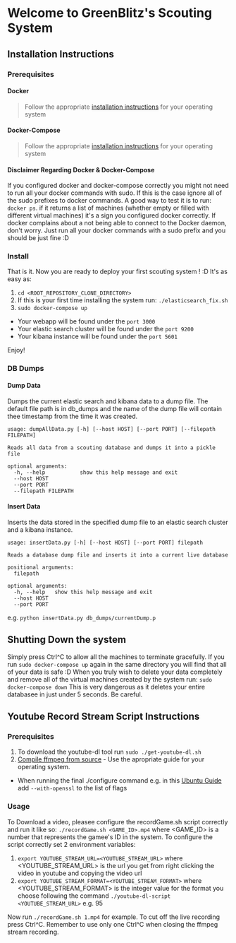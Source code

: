 # Welcome to GreenBlitz's Scouting System

## Installation Instructions
### Prerequisites
#### Docker
>Follow the appropriate [installation instructions](https://docs.docker.com/engine/getstarted/step_one/) for your operating system
#### Docker-Compose
>Follow the appropriate [installation instructions](https://docs.docker.com/compose/install/) for your operating system
#### Disclaimer Regarding Docker & Docker-Compose
If you configured docker and docker-compose correctly you might not need to run all your docker commands with sudo. If this is the case ignore all of the sudo prefixes to docker commands. A good way to test it is to run: `docker ps`. if it returns a list of machines (whether empty or filled with different virtual machines) it's a sign you configured docker correctly. If docker complains about a not being able to connect to the Docker daemon, don't worry. Just run all your docker commands with a sudo prefix and you should be just fine :D
### Install
That is it. Now you are ready to deploy your first scouting system ! :D
It's as easy as:
1. `cd <ROOT_REPOSITORY_CLONE_DIRECTORY>`
2. If this is your first time installing the system run: `./elasticsearch_fix.sh`
3. `sudo docker-compose up`

* Your webapp will be found under the `port 3000`
* Your elastic search cluster will be found under the `port 9200`
* Your kibana instance will be found under the `port 5601`

Enjoy!

### DB Dumps
#### Dump Data
Dumps the current elastic search and kibana data to a dump file. The default file path is in db_dumps and the name of the dump file will contain thee timestamp from the time it was created.
```
usage: dumpAllData.py [-h] [--host HOST] [--port PORT] [--filepath FILEPATH]

Reads all data from a scouting database and dumps it into a pickle file

optional arguments:
  -h, --help           show this help message and exit
  --host HOST
  --port PORT
  --filepath FILEPATH
```
#### Insert Data
Inserts the data stored in the specified dump file to an elastic search cluster and a kibana instance.
```
usage: insertData.py [-h] [--host HOST] [--port PORT] filepath

Reads a database dump file and inserts it into a current live database

positional arguments:
  filepath

optional arguments:
  -h, --help   show this help message and exit
  --host HOST
  --port PORT
```
e.g. `python insertData.py db_dumps/currentDump.p`
## Shutting Down the system
Simply press Ctrl^C to allow all the machines to terminate gracefully. If you run `sudo docker-compose up` again in the same directory you will find that all of your data is safe :D
When you truly wish to delete your data completely and remove all of the virtual machines created by the system run: `sudo docker-compose down`
This is very dangerous as it deletes your entire databasee in just under 5 seconds. Be careful.
## Youtube Record Stream Script Instructions
### Prerequisites
1. To download the youtube-dl tool run `sudo ./get-youtube-dl.sh` 
2. [Compile ffmpeg from source](https://trac.ffmpeg.org/wiki/CompilationGuide) - Use the apropriate guide for your operating system.
* When running the final ./configure command e.g. in this [Ubuntu Guide](https://trac.ffmpeg.org/wiki/CompilationGuide/Ubuntu#ffmpeg) add `--with-openssl` to the list of flags
### Usage
To Download a video, pleasee configure the recordGame.sh script correctly and run it like so: `./recordGame.sh <GAME_ID>.mp4` where <GAME_ID> is a number that represents the gamee's ID in the system.
To configure the script correctly set 2 environment variables:
1. `export YOUTUBE_STREAM_URL=<YOUTUBE_STREAM_URL>` where <YOUTUBE_STREAM_URL> is the url you get from right clicking the video in youtube and copying the video url
2. `export YOUTUBE_STREAM_FORMAT=<YOUTUBE_STREAM_FORMAT>` where <YOUTUBE_STREAM_FORMAT> is the integer value for the format you choose following the command `./youtube-dl-script <YOUTUBE_STREAM_URL>` e.g. 95

Now run `./recordGame.sh 1.mp4` for example.
To cut off the live recording press Ctrl^C.
Remember to use only one  Ctrl^C when closing the ffmpeg stream recording.

